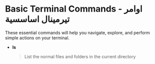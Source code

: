 # Basic Terminal Commands - اوامر تيرمينال اساسسية

These essential commands will help you navigate, explore, and perform simple actions on your terminal.

- **ls**

  > List the normal files and folders in the current directory

